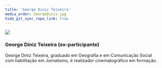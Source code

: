 ```yaml
---
title: 'George Diniz Teixeira'
media_order: GeorgeDiniz.jpg
hide_git_sync_repo_link: true
---
```


![](GeorgeDiniz.jpg&resize=150,150&classes=right)

### George Diniz Teixeira (ex-participante)

George Diniz Teixeira, graduado em Geografia e em Comunicação Social com habilitação em Jornalismo, é realizador cinematográfico em formação.

